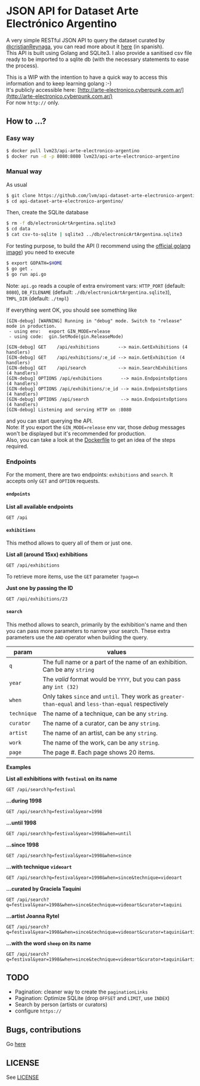 # JSON API for Dataset Arte Electrónico Argentino

A very simple RESTful JSON API to query the dataset curated by [@cristianReynaga](https://github.com/cristianReynaga), you can read more about it [here](https://github.com/lvm/Dataset-Arte-Electronico-Argentino) (in spanish).  
This API is built using Golang and SQLite3. I also provide a sanitised csv file ready to be imported to a sqlite db (with the necessary statements to ease the process).  
  
This is a WIP with the intention to have a quick way to access this information and to keep learning golang :-)  
It's publicly accessible here: [http://arte-electronico.cyberpunk.com.ar/](http://arte-electronico.cyberpunk.com.ar/)  
For now `http://` only.

## How to ...?

### Easy way

```bash
$ docker pull lvm23/api-arte-electronico-argentino
$ docker run -d -p 8080:8080 lvm23/api-arte-electronico-argentino
```

### Manual way

As usual

```bash
$ git clone https://github.com/lvm/api-dataset-arte-electronico-argentino
$ cd api-dataset-arte-electronico-argentino/
```

Then, create the SQLite database  

```bash
$ rm -f db/electronicArtArgentina.sqlite3
$ cd data
$ cat csv-to-sqlite | sqlite3 ../db/electronicArtArgentina.sqlite3
```

For testing purpose, to build the API (I recommend using the [official golang image](https://hub.docker.com/_/golang/)) you need to execute

```bash
$ export GOPATH=$HOME
$ go get .
$ go run api.go
```

Note: `api.go` reads a couple of extra enviroment vars: `HTTP_PORT` (default: `8080`), `DB_FILENAME` (default: `./db/electronicArtArgentina.sqlite3`), `TMPL_DIR` (default: `./tmpl`)

If everything went OK, you should see something like

```
[GIN-debug] [WARNING] Running in "debug" mode. Switch to "release" mode in production.
 - using env:   export GIN_MODE=release
 - using code:  gin.SetMode(gin.ReleaseMode)

[GIN-debug] GET    /api/exhibitions       --> main.GetExhibitions (4 handlers)
[GIN-debug] GET    /api/exhibitions/:e_id --> main.GetExhibition (4 handlers)
[GIN-debug] GET    /api/search            --> main.SearchExhibitions (4 handlers)
[GIN-debug] OPTIONS /api/exhibitions       --> main.EndpointsOptions (4 handlers)
[GIN-debug] OPTIONS /api/exhibitions/:e_id --> main.EndpointsOptions (4 handlers)
[GIN-debug] OPTIONS /api/search            --> main.EndpointsOptions (4 handlers)
[GIN-debug] Listening and serving HTTP on :8080
```

and you can start querying the API.  
Note: If you export the `GIN_MODE=release` env var, those *debug* messages won't be displayed but it's recommended for production.  
Also, you can take a look at the [Dockerfile](Dockerfile) to get an idea of the steps required.

### Endpoints

For the moment, there are two endpoints: `exhibitions` and `search`. It accepts only `GET` and `OPTION` requests.

#### `endpoints`

**List all available endpoints**
```
GET /api
```

#### `exhibitions`

This method allows to query all of them or just one.  

**List all (around 15xx) exhibitions**
```
GET /api/exhibitions
```

To retrieve more items, use the `GET` parameter `?page=n`

**Just one by passing the ID**
```
GET /api/exhibitions/23
```

#### `search`

This method allows to search, primarily by the exhibition's name and then you can pass more parameters to narrow your search. These extra parameters use the `AND` operator when building the query.  

| param       | values                                                                                               |
| ----------- | ---------------------------------------------------------------------------------------------------- |
| `q`         | The full name or a part of the name of an exhibition. Can be any `string`                            |
| `year`      | The *valid* format would be `YYYY`, but you can pass any `int (32)`                                  |
| `when`      | Only takes `since` and `until`. They work as `greater-than-equal` and `less-than-equal` respectively |
| `technique` | The name of a technique, can be any `string`.                                                        |
| `curator`   | The name of a curator, can be any `string`.                                                          |
| `artist`    | The name of an artist, can be any `string`.                                                          |
| `work`      | The name of the work, can be any `string`.                                                           |
| `page`      | The page #. Each page shows 20 items.                                                                |

**Examples**

**List all exhibitions with `festival` on its name**
```
GET /api/search?q=festival
```

**...during 1998**
```
GET /api/search?q=festival&year=1998
```

**...until 1998**
```
GET /api/search?q=festival&year=1998&when=until
```

**...since 1998**
```
GET /api/search?q=festival&year=1998&when=since
```

**...with technique `videoart`**
```
GET /api/search?q=festival&year=1998&when=since&technique=videoart
```

**...curated by Graciela Taquini**
```
GET /api/search?q=festival&year=1998&when=since&technique=videoart&curator=taquini
```

**...artist Joanna Rytel**
```
GET /api/search?q=festival&year=1998&when=since&technique=videoart&curator=taquini&artist=rytel
```

**...with the word `sheep` on its name**
```
GET /api/search?q=festival&year=1998&when=since&technique=videoart&curator=taquini&artist=rytel&work=sheep
```


## TODO

* Pagination: cleaner way to create the `paginationLinks`
* Pagination: Optimize SQLite (drop `OFFSET` and `LIMIT`, use `INDEX`)
* Search by person (artists or curators)
* configure `https://`

## Bugs, contributions

Go [here](https://github.com/lvm/api-dataset-arte-electronico-argentino/issues)

## LICENSE

See [LICENSE](LICENSE)
